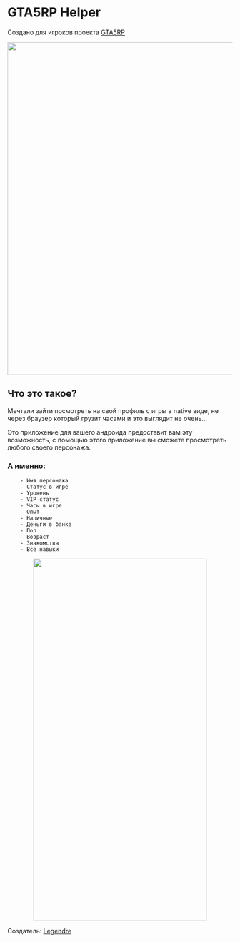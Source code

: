 # GTA5RP Helper

Создано для игроков проекта [GTA5RP](http://gta5rp.com/)


<p align="center">
  <img width="1121" height="746" src="https://i.imgur.com/Zew0Ux7.png">
</p>

## Что это такое?

Мечтали зайти посмотреть на свой профиль с игры в native виде,
не через браузер который грузит часами и это выглядит не очень...

Это приложение для вашего андроида предоставит вам эту возможность,
с помощью этого приложение вы сможете просмотреть любого своего персонажа.

### А именно:
```
    - Имя персонажа
    - Статус в игре
    - Уровень
    - VIP статус
    - Часы в игре
    - Опыт
    - Наличные
    - Деньги в банке
    - Пол
    - Возраст
    - Знакомства
    - Все навыки
```

<p align="center">
  <img width="388" height="812" src="https://i.imgur.com/shq0ZE8.gif">
</p>


Создатель: [Legendre](https://github.com/Legendree)